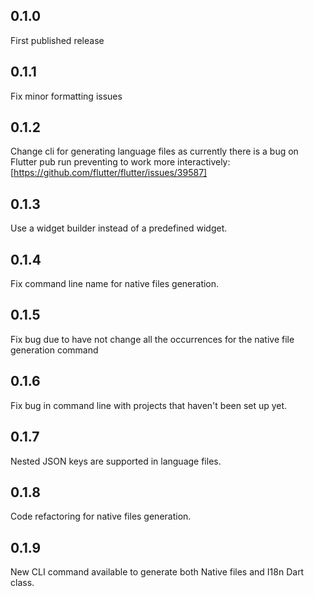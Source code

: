 ## 0.1.0

First published release

## 0.1.1

Fix minor formatting issues

## 0.1.2

Change cli for generating language files as currently there is a bug on Flutter pub run preventing to work more interactively: [https://github.com/flutter/flutter/issues/39587]

## 0.1.3

Use a widget builder instead of a predefined widget.

## 0.1.4

Fix command line name for native files generation.

## 0.1.5

Fix bug due to have not change all the occurrences for the native file generation command

## 0.1.6

Fix bug in command line with projects that haven't been set up yet. 

## 0.1.7

Nested JSON keys are supported in language files.

## 0.1.8

Code refactoring for native files generation.

## 0.1.9

New CLI command available to generate both Native files and I18n Dart class.